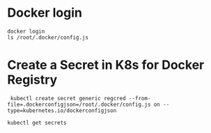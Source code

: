 # Docker login
```
docker login
ls /root/.docker/config.js
```

# Create a Secret in K8s for Docker Registry
```
 kubectl create secret generic regcred --from-file=.dockerconfigjson=/root/.docker/config.js on --type=kubernetes.io/dockerconfigjson
```

```
kubectl get secrets
```
